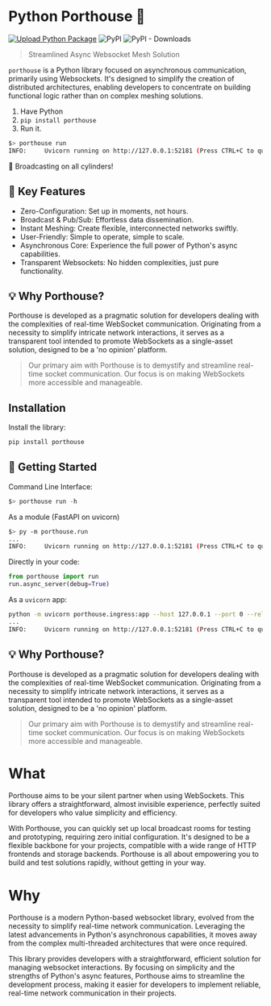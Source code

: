 # Python Porthouse 🏢

[![Upload Python Package](https://github.com/Strangemother/python-porthouse/actions/workflows/python-publish.yml/badge.svg)](https://github.com/Strangemother/python-porthouse/actions/workflows/python-publish.yml)
![PyPI](https://img.shields.io/pypi/v/python-porthouse?label=porthouse)
![PyPI - Downloads](https://img.shields.io/pypi/dm/porthouse)


> Streamlined Async Websocket Mesh Solution

`porthouse` is a Python library focused on asynchronous communication, primarily using Websockets. It's designed to simplify the creation of distributed architectures, enabling developers to concentrate on building functional logic rather than on complex meshing solutions.

1. Have Python
2. `pip install porthouse`
3. Run it.

```bash
$> porthouse run
INFO:     Uvicorn running on http://127.0.0.1:52181 (Press CTRL+C to quit)
```

🚀 Broadcasting on all cylinders!


## 🌟 Key Features

+ Zero-Configuration: Set up in moments, not hours.
+ Broadcast & Pub/Sub: Effortless data dissemination.
+ Instant Meshing: Create flexible, interconnected networks swiftly.
+ User-Friendly: Simple to operate, simple to scale.
+ Asynchronous Core: Experience the full power of Python's async capabilities.
+ Transparent Websockets: No hidden complexities, just pure functionality.


## 💡 Why Porthouse?

Porthouse is developed as a pragmatic solution for developers dealing with the complexities of real-time WebSocket communication. Originating from a necessity to simplify intricate network interactions, it serves as a transparent tool intended to promote WebSockets as a single-asset solution, designed to be a 'no opinion' platform.

> Our primary aim with Porthouse is to demystify and streamline real-time socket communication. Our focus is on making WebSockets more accessible and manageable.


## Installation

Install the library:

```bash
pip install porthouse
```

## 🚀 Getting Started

Command Line Interface:

```py
$> porthouse run -h
```

As a module (FastAPI on uvicorn)

```bash
$> py -m porthouse.run
...
INFO:     Uvicorn running on http://127.0.0.1:52181 (Press CTRL+C to quit)
```

Directly in your code:

```py
from porthouse import run
run.async_server(debug=True)
```

As a `uvicorn` app:

```bash
python -m uvicorn porthouse.ingress:app --host 127.0.0.1 --port 0 --reload --log-level info
...
INFO:     Uvicorn running on http://127.0.0.1:52181 (Press CTRL+C to quit)
```



## 💡 Why Porthouse?

Porthouse is developed as a pragmatic solution for developers dealing with the complexities of real-time WebSocket communication. Originating from a necessity to simplify intricate network interactions, it serves as a transparent tool intended to promote WebSockets as a single-asset solution, designed to be a 'no opinion' platform.

> Our primary aim with Porthouse is to demystify and streamline real-time socket communication. Our focus is on making WebSockets more accessible and manageable.


# What

Porthouse aims to be your silent partner when using WebSockets. This library offers a straightforward, almost invisible experience, perfectly suited for developers who value simplicity and efficiency.

With Porthouse, you can quickly set up local broadcast rooms for testing and prototyping, requiring zero initial configuration. It's designed to be a flexible backbone for your projects, compatible with a wide range of HTTP frontends and storage backends. Porthouse is all about empowering you to build and test solutions rapidly, without getting in your way.


# Why

Porthouse is a modern Python-based websocket library, evolved from the necessity to simplify real-time network communication. Leveraging the latest advancements in Python's asynchronous capabilities, it moves away from the complex multi-threaded architectures that were once required.

This library provides developers with a straightforward, efficient solution for managing websocket interactions. By focusing on simplicity and the strengths of Python's async features, Porthouse aims to streamline the development process, making it easier for developers to implement reliable, real-time network communication in their projects.